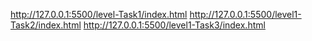 http://127.0.0.1:5500/level-Task1/index.html
http://127.0.0.1:5500/level1-Task2/index.html
http://127.0.0.1:5500/level1-Task3/index.html
